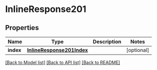 # InlineResponse201

## Properties
Name | Type | Description | Notes
------------ | ------------- | ------------- | -------------
**index** | [**InlineResponse201Index**](InlineResponse201Index.md) |  | [optional] 

[[Back to Model list]](../README.md#documentation-for-models) [[Back to API list]](../README.md#documentation-for-api-endpoints) [[Back to README]](../README.md)


